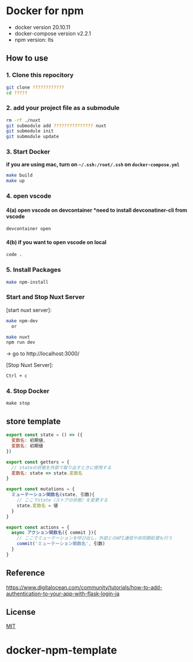 # Docker for npm

- docker version 20.10.11
- docker-compose version v2.2.1
- npm version: lts

## How to use

### 1. Clone this repocitory
```bash
git clone ????????????
cd ?????
```

### 2. add your project file as a submodule
```bash
rm -rf ./nuxt
git submodule add ??????????????? nuxt
git submodule init
git submodule update
```

### 3. Start Docker
**if you are using mac, turn on ```~/.ssh:/root/.ssh``` on ```docker-compose.yml```**

```bash
make build
make up
```

### 4. open vscode
#### 4(a) open vscode on devcontainer *need to install devconatiner-cli from vscode
```bash
devcontainer open
```

#### 4(b) if you want to open vscode on local
```bash
code .
```

### 5. Install Packages
```bash
make npm-install
```

### Start and Stop Nuxt Server

[start nuxt server]:

```bash
make npm-dev
  or

make nuxt
npm run dev
```
-> go to http://localhost:3000/

[Stop Nuxt Server]:

```bash
Ctrl + c
```

### 4. Stop Docker
```
make stop
```

## store template
```js
export const state = () => ({
  変数名: 初期値,
  変数名: 初期値
})

export const getters = {
  // stateの状態を外部で取り出すときに使用する
  変数名: state => state.変数名
}

export const mutations = {
  ミューテーション関数名(state, 引数){
    // ここでstate（ストアの状態）を変更する
    state.変数名 = 値
  }
}

export const actions = {
  async アクション関数名({ commit }){
    // ここでミューテーションを呼び出し、外部とのAPI通信や非同期処理も行う
    commit('ミューテーション関数名', 引数)
  }
}
```


## Reference
https://www.digitalocean.com/community/tutorials/how-to-add-authentication-to-your-app-with-flask-login-ja

## License
[MIT](./.github/LICENSE)
# docker-npm-template
